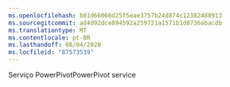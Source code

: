 ```yaml
---
ms.openlocfilehash: b01d66066d25f5eae3757b24d874c12382488913
ms.sourcegitcommit: ad4d92dce894592a259721a1571b1d8736abacdb
ms.translationtype: MT
ms.contentlocale: pt-BR
ms.lasthandoff: 08/04/2020
ms.locfileid: "87573539"
---
```

<span data-ttu-id="cb69e-101">Serviço PowerPivot</span><span class="sxs-lookup"><span data-stu-id="cb69e-101">PowerPivot service</span></span>
